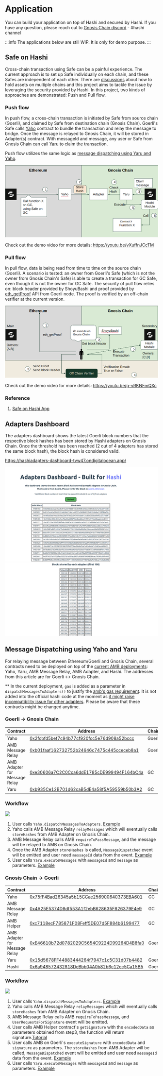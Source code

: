 # Application

You can build your application on top of Hashi and secured by Hashi. If you have any question, please reach out to [Gnosis Chain discord](https://discord.gg/gnosischain) - #hashi channel

:::info
The applications below are still WIP. It is only for demo purpose.
:::

## Safe on Hashi

Cross-chain transaction using Safe can be a painful experience. The current approach is to set up Safe individually on each chain, and these Safes are independent of each other. There are [discussions](https://forum.safe.global/t/how-can-a-safe-hold-asset-on-multiple-chains/2242) about how to hold assets on multiple chains and this project aims to tackle the issue by leveraging the security provided by Hashi.
In this project, two kinds of approaches are demonstrated: Push and Pull flow.

### Push flow

In push flow, a cross-chain transaction is initiated by Safe from source chain (Goerli), and claimed by Safe from destination chain (Gnosis Chain).
Goerli's Safe calls [Yaho](https://github.com/gnosis/hashi/blob/main/packages/evm/contracts/Yaho.sol) contract to bundle the transaction and relay the message to bridge. Once the message is relayed to Gnosis Chain, it will be stored in Adapter(s) contract. With messageId and message, any user or Safe from Gnosis Chain can call [Yaru](https://github.com/gnosis/hashi/blob/main/packages/evm/contracts/Yaru.sol) to claim the transaction.

Push flow utilizes the same logic as [message dispatching using Yaru and Yaho](#message-dispatching-using-yaho-and-yaru).

![](../../../static/img/bridges/hashi/SafeOnHashi-PushFlow.png)

Check out the demo video for more details: https://youtu.be/vXuffnJCcTM

### Pull flow

In pull flow, data is being read from time to time on the source chain (Goerli).
A scenario is tested: an owner from Goerli's Safe (which is not the owner from Gnosis Chain's Safe) is able to create a transaction for GC Safe, even though it is not the owner for GC Safe. The security of pull flow relies on: block header provided by ShoyuBashi and proof provided by [eth_getProof](https://docs.alchemy.com/reference/eth-getproof) API from Goerli node. The proof is verified by an off-chain verifier at the current version.

![](../../../static/img/bridges/hashi/SafeOnHashi-PullFlow.png)

Check out the demo video for more details: https://youtu.be/g-vRKNFmQXc

### Reference

1. [Safe on Hashi App](https://github.com/zengzengzenghuy/Safe-on-Hashi-App)

## Adapters Dashboard

The adapters dashboard shows the latest Goerli block numbers that the respective block hashes has been stored by Hashi adapters on Gnosis Chain. Once the threshold has been reached (2 out of 4 adapters has stored the same block hash), the block hash is considered valid.

https://hashiadapters-dashboard-tvw47.ondigitalocean.app/

![](../../../static/img/bridges/hashi/AdaptersDashboard1.png)
![](../../../static/img/bridges/hashi/AdaptersDashboard2.png)

## Message Dispatching using Yaho and Yaru

For relaying message between Ethereum/Goerli and Gnosis Chain, several contracts need to be deployed on top of the [current AMB deployments](https://docs.gnosischain.com/bridges/hashi/#goerli---gnosis-chain): Yaho, Yaru, AMB Message Relay, AMB Adapter, and Hashi.
The addresses from this article are for Goerli <-> Gnosis Chain.

\*\* In the current deployment, `gas` is added as a parameter in `dispatchMessagesToAdapters()` to justify the [amb's gas requirement](https://github.com/gnosischain/tokenbridge-contracts/blob/master/contracts/upgradeable_contracts/arbitrary_message/MessageDelivery.sol#L40). It is not added into the official hashi code at the moment as [it might raise incompatibility issue for other adapters](https://github.com/gnosis/hashi/pull/19#discussion_r1278769527). Please be aware that these contracts might be changed anytime.

### Goerli -> Gnosis Chain

| Contract                      | Address                                                                                                                      | Chain  |
| ----------------------------- | ---------------------------------------------------------------------------------------------------------------------------- | ------ |
| Yaho                          | [0x2fcbfd5bef7c94b77cf920fcc5e76d908a52bccc](https://goerli.etherscan.io/address/0x2fcbfd5bef7c94b77cf920fcc5e76d908a52bccc) | Goerli |
| AMB Message Relay             | [0xb01faaf162732752b24646c7475c445cceceb8a1](https://goerli.etherscan.io/address/0xb01faaf162732752b24646c7475c445cceceb8a1) | Goerli |
| AMB Adapter for Message Relay | [0xe30606a7C2C0Cca6ddE1785cDE999494F164bC4a ](https://gnosisscan.io/address/0xe30606a7C2C0Cca6ddE1785cDE999494F164bC4a#code) | GC     |
| Yaru                          | [0xb935Ce12B701d62caB5dE4a58f5A59559b50b3A2](https://gnosisscan.io/address/0xb935Ce12B701d62caB5dE4a58f5A59559b50b3A2#code)  | GC     |

### Workflow

![](https://hackmd.io/_uploads/Bk0Gd1Bi2.png)

1. User calls `Yaho.dispatchMessagesToAdapters`. [Example](https://goerli.etherscan.io/tx/0x659145934c8eeff82a574d2e8bcb1cf8edd67bef24b69c22906ddfd250287f7f)
2. Yaho calls AMB Message Relay `relayMessages` which will eventually calls `storeHashes` from AMB Adapter on Gnosis Chain.
3. AMB Message Relay calls AMB `requireToPassMessage`, and the message will be relayed to AMB on Gnosis Chain.
4. Once the AMB Adapter `storeHashes` is called, `MessageDispatched` event will be emitted and user need `messageId` data from the event. [Example](https://gnosisscan.io/tx/0x3c1355dea3c1afc3d01b3d9667a22c3d0d2dbe1c2c9a5dc95a7fa0625960468c/advanced#eventlog)
5. User calls `Yaru.executeMessages` with `messageId` and `message` as parameters. [Example](https://gnosisscan.io/tx/0x81ba4eba5108bfa974a168d2aa533f8b682a99e3f4bbbf9b7e7cd1c1d994f17b)

### Gnosis Chain -> Goerli

| Contract                      | Address                                                                                                                             | Chain  |
| ----------------------------- | ----------------------------------------------------------------------------------------------------------------------------------- | ------ |
| Yaho                          | [0x75fF4Bad26345a5b15CCae256900640373EBA601](https://gnosisscan.io/address/0x75fF4Bad26345a5b15CCae256900640373EBA601)                                            | GC     |
| AMB Message Relay             | [0x4A25E5374D8df553A1f2ebB628635F826379E4e9](https://gnosisscan.io/address/0x4A25E5374D8df553A1f2ebB628635F826379E4e9#readContract) | GC     |
| AMB Helper                    | [0xc7118ecF785871F08Feff5DE07d5F884b6199477](https://gnosisscan.io/address/0xc7118ecF785871F08Feff5DE07d5F884b6199477#readContract) | GC     |
| AMB Adapter for Message Relay | [0xE46610b72d0782029C5654C9224D99264D4B8fa0](https://goerli.etherscan.io/address/0xe46610b72d0782029c5654c9224d99264d4b8fa0)        | Goerli |
| Yaru                          | [0x15d5678FF44883444264f7947c1c5C31d07b4482](https://goerli.etherscan.io/address/0x15d5678FF44883444264f7947c1c5C31d07b4482)        | Goerli |
| Hashi                         | [0x6a948572432818DeBbb04A0b82b6c12ec5Ca15B5](https://goerli.etherscan.io/address/0x6a948572432818DeBbb04A0b82b6c12ec5Ca15B5)        | Goerli |

### Workflow

![](https://hackmd.io/_uploads/HyZ7u1rj2.png)

1. User calls `Yaho.dispatchMessagesToAdapters`. [Example](https://gnosis.blockscout.com/tx/0x2621ab8e7666645e347a017032e1dbb65459c13a9cff152ca8e35dcbb46eb699?tab=index)
2. Yaho calls AMB Message Relay `relayMessages` which will eventually calls `storeHashes` from AMB Adapter on Gnosis Chain.
3. AMB Message Relay calls AMB `requireToPassMessage`, and `UserRequestsForSignature` event will be emitted.
4. User calls AMB Helper contract's `getSignature` with the `encodedData` as parameters obtained from step3, the function will return signature.[Tutorial](https://docs.gnosischain.com/bridges/tutorials/using-amb#submitting-amb-confirmations-manually)
5. User calls AMB on Goerli's `executeSignature` with `encodedData` and `signature` as parameters. The `storeHashes` from AMB Adapter will be called, `MessageDispatched` event will be emitted and user need `messageId` data from the event. [Example](https://goerli.etherscan.io/tx/0xb5d71b13a07e206ad553ac0695e3e26c3ef19a97c561a0d7e284eae9b6fb2597)
6. User calls `Yaru.executeMessages` with `messageId` and `message` as parameters. [Example](https://goerli.etherscan.io/tx/0xd08ab3ca71bc4c349cb4f9ddf93b4ffb478836f88f57a177ff64fe45d33b4b15)
